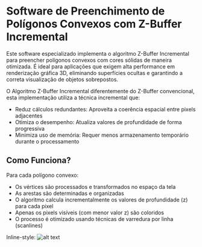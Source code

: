 # Software de Preenchimento de Polígonos Convexos com Z-Buffer Incremental

Este software especializado implementa o algoritmo Z-Buffer Incremental para preencher polígonos convexos com cores sólidas de maneira otimizada. É ideal para aplicações que exigem alta performance em renderização gráfica 3D, eliminando superfícies ocultas e garantindo a correta visualização de objetos sobrepostos.

O Algoritmo Z-Buffer Incremental diferentemente do Z-Buffer convencional, esta implementação utiliza a técnica incremental que:

 * Reduz cálculos redundantes: Aproveita a coerência espacial entre pixels adjacentes
 * Otimiza o desempenho: Atualiza valores de profundidade de forma progressiva
 * Minimiza uso de memória: Requer menos armazenamento temporário durante o processamento


## Como Funciona?
Para cada polígono convexo:

 * Os vértices são processados e transformados no espaço da tela
 * As arestas são determinadas e organizadas
 * O algoritmo calcula incrementalmente os valores de profundidade (z) para cada pixel
 * Apenas os pixels visíveis (com menor valor z) são coloridos
 * O processo é otimizado usando técnicas de varredura por linha (scanlines)

Inline-style: 
![alt text](https://github.com/MaduhCrema/PollyFill/blob/master/GravaodeTela2025-05-05135817-ezgif.com-video-to-gif-converter.gif")

